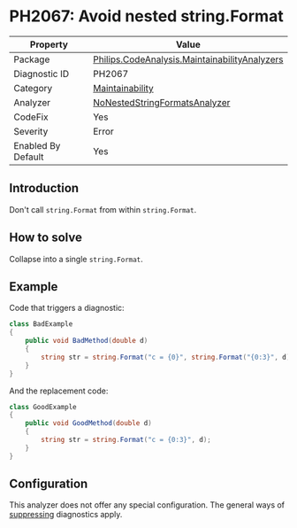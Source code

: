 # PH2067: Avoid nested string.Format

| Property | Value  |
|--|--|
| Package | [Philips.CodeAnalysis.MaintainabilityAnalyzers](https://www.nuget.org/packages/Philips.CodeAnalysis.MaintainabilityAnalyzers) |
| Diagnostic ID | PH2067 |
| Category  | [Maintainability](../Maintainability.md) |
| Analyzer | [NoNestedStringFormatsAnalyzer](https://github.com/philips-software/roslyn-analyzers/blob/master/Philips.CodeAnalysis.MaintainabilityAnalyzers/Maintainability/NoNestedStringFormatsAnalyzer.cs)
| CodeFix  | Yes |
| Severity | Error |
| Enabled By Default | Yes |

## Introduction

Don't call `string.Format` from within `string.Format`.

## How to solve

Collapse into a single `string.Format`.

## Example

Code that triggers a diagnostic:
``` cs
class BadExample
{
    public void BadMethod(double d)
    {
        string str = string.Format("c = {0}", string.Format("{0:3}", d));
    }
}

```

And the replacement code:
``` cs
class GoodExample
{
    public void GoodMethod(double d)
    {
        string str = string.Format("c = {0:3}", d);
    }
}

```

## Configuration

This analyzer does not offer any special configuration. The general ways of [suppressing](https://learn.microsoft.com/en-us/dotnet/fundamentals/code-analysis/suppress-warnings) diagnostics apply.
